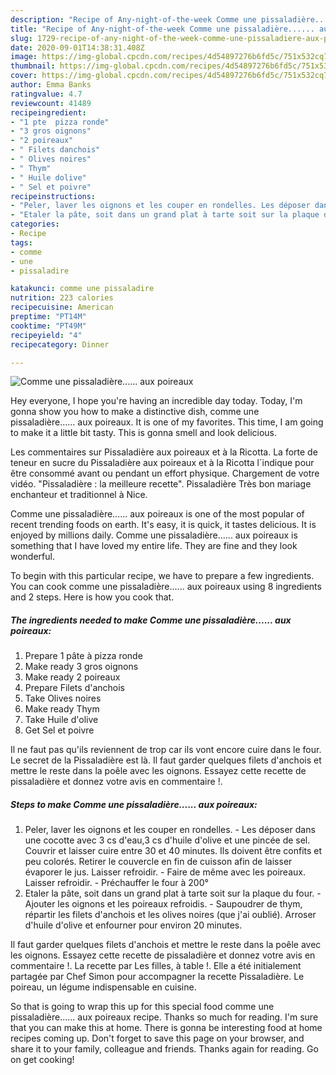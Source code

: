 ```yaml
---
description: "Recipe of Any-night-of-the-week Comme une pissaladière...... aux poireaux"
title: "Recipe of Any-night-of-the-week Comme une pissaladière...... aux poireaux"
slug: 1729-recipe-of-any-night-of-the-week-comme-une-pissaladiere-aux-poireaux
date: 2020-09-01T14:38:31.408Z
image: https://img-global.cpcdn.com/recipes/4d54897276b6fd5c/751x532cq70/comme-une-pissaladiere-aux-poireaux-photo-principale-de-la-recette.jpg
thumbnail: https://img-global.cpcdn.com/recipes/4d54897276b6fd5c/751x532cq70/comme-une-pissaladiere-aux-poireaux-photo-principale-de-la-recette.jpg
cover: https://img-global.cpcdn.com/recipes/4d54897276b6fd5c/751x532cq70/comme-une-pissaladiere-aux-poireaux-photo-principale-de-la-recette.jpg
author: Emma Banks
ratingvalue: 4.7
reviewcount: 41489
recipeingredient:
- "1 pte  pizza ronde"
- "3 gros oignons"
- "2 poireaux"
- " Filets danchois"
- " Olives noires"
- " Thym"
- " Huile dolive"
- " Sel et poivre"
recipeinstructions:
- "Peler, laver les oignons et les couper en rondelles. Les déposer dans une cocotte avec 3 cs d&#39;eau,3 cs d&#39;huile d&#39;olive et une pincée de sel. Couvrir et laisser cuire entre 30 et 40 minutes. Ils doivent être confits et peu colorés. Retirer le couvercle en fin de cuisson afin de laisser évaporer le jus. Laisser refroidir. Faire de même avec les poireaux. Laisser refroidir. Préchauffer le four à 200°"
- "Etaler la pâte, soit dans un grand plat à tarte soit sur la plaque du four. Ajouter les oignons et les poireaux refroidis. Saupoudrer de thym, répartir les filets d&#39;anchois et les olives noires (que j&#39;ai oublié). Arroser d&#39;huile d&#39;olive et enfourner pour environ 20 minutes."
categories:
- Recipe
tags:
- comme
- une
- pissaladire

katakunci: comme une pissaladire 
nutrition: 223 calories
recipecuisine: American
preptime: "PT14M"
cooktime: "PT49M"
recipeyield: "4"
recipecategory: Dinner

---
```



![Comme une pissaladière...... aux poireaux](https://img-global.cpcdn.com/recipes/4d54897276b6fd5c/751x532cq70/comme-une-pissaladiere-aux-poireaux-photo-principale-de-la-recette.jpg)

Hey everyone, I hope you're having an incredible day today. Today, I'm gonna show you how to make a distinctive dish, comme une pissaladière...... aux poireaux. It is one of my favorites. This time, I am going to make it a little bit tasty. This is gonna smell and look delicious.

Les commentaires sur Pissaladière aux poireaux et à la Ricotta. La forte de teneur en sucre du Pissaladière aux poireaux et à la Ricotta l´indique pour être consommé avant ou pendant un effort physique. Chargement de votre vidéo. &#34;Pissaladière : la meilleure recette&#34;. Pissaladière Très bon mariage enchanteur et traditionnel à Nice.

Comme une pissaladière...... aux poireaux is one of the most popular of recent trending foods on earth. It's easy, it is quick, it tastes delicious. It is enjoyed by millions daily. Comme une pissaladière...... aux poireaux is something that I have loved my entire life. They are fine and they look wonderful.


To begin with this particular recipe, we have to prepare a few ingredients. You can cook comme une pissaladière...... aux poireaux using 8 ingredients and 2 steps. Here is how you cook that.

<!--inarticleads1-->

##### The ingredients needed to make Comme une pissaladière...... aux poireaux:

1. Prepare 1 pâte à pizza ronde
1. Make ready 3 gros oignons
1. Make ready 2 poireaux
1. Prepare  Filets d&#39;anchois
1. Take  Olives noires
1. Make ready  Thym
1. Take  Huile d&#39;olive
1. Get  Sel et poivre


Il ne faut pas qu&#39;ils reviennent de trop car ils vont encore cuire dans le four. Le secret de la Pissaladière est là. Il faut garder quelques filets d&#39;anchois et mettre le reste dans la poêle avec les oignons. Essayez cette recette de pissaladière et donnez votre avis en commentaire !. 

<!--inarticleads2-->

##### Steps to make Comme une pissaladière...... aux poireaux:

1. Peler, laver les oignons et les couper en rondelles. - Les déposer dans une cocotte avec 3 cs d&#39;eau,3 cs d&#39;huile d&#39;olive et une pincée de sel. Couvrir et laisser cuire entre 30 et 40 minutes. Ils doivent être confits et peu colorés. Retirer le couvercle en fin de cuisson afin de laisser évaporer le jus. Laisser refroidir. - Faire de même avec les poireaux. Laisser refroidir. - Préchauffer le four à 200°
1. Etaler la pâte, soit dans un grand plat à tarte soit sur la plaque du four. - Ajouter les oignons et les poireaux refroidis. - Saupoudrer de thym, répartir les filets d&#39;anchois et les olives noires (que j&#39;ai oublié). Arroser d&#39;huile d&#39;olive et enfourner pour environ 20 minutes.


Il faut garder quelques filets d&#39;anchois et mettre le reste dans la poêle avec les oignons. Essayez cette recette de pissaladière et donnez votre avis en commentaire !. La recette par Les filles, à table !. Elle a été initialement partagée par Chef Simon pour accompagner la recette Pissaladière. Le poireau, un légume indispensable en cuisine. 

So that is going to wrap this up for this special food comme une pissaladière...... aux poireaux recipe. Thanks so much for reading. I'm sure that you can make this at home. There is gonna be interesting food at home recipes coming up. Don't forget to save this page on your browser, and share it to your family, colleague and friends. Thanks again for reading. Go on get cooking!
